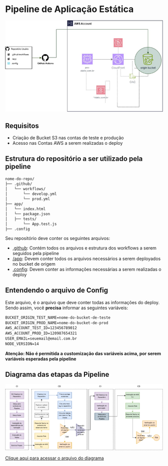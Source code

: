 # Pipeline de Aplicação Estática

![Fluxo da Pipeline de Aplicação, onde é possível entender a configuração dada a estrutura de repositório do usuario, iniciando um trigger no GitHub Actions, seguindo para o deploy na conta AWS. Este Deploy, necessita de um Bucket S3 pré existente, ao qual, poderá ser utilizado com a arquitetura sugerida: Route53, Certificado ACM, CloudFront com origem neste Bucket que irá conter os arquivos. Para garantir segurança, o CloudFront pode-se integrar com WAF e OAC, para que tenha acesso exclusivo ao Bucket.](/docs/poc.jpg)

## Requisitos 
- Criação de Bucket S3 nas contas de teste e produção
- Acesso nas Contas AWS a serem realizadas o deploy 

## Estrutura do repositório a ser utilizado pela pipeline

```plaintext
nome-do-repo/
├── .github/
│   └── workflows/
│       └── develop.yml
│       └── prod.yml
├── app/
│   └── index.html
│   └── package.json
│   ├── tests/
│       └── App.test.js
├── .config
```

Seu repositório deve conter os seguintes arquivos:
- [.github](/.github): Contém todos os arquivos e estrutura dos workflows a serem seguidos pela pipeline
- [/app](/app/): Devem conter todos os arquivos necessários a serem deployados no bucket de origem
- [.config](.config): Devem conter as informações necessárias a serem realizadas o deploy

## Entendendo o arquivo de Config
Este arquivo, é o arquivo que deve conter todas as informações do deploy. Sendo assim, você **precisa** informar as seguintes variáveis:

```txt
BUCKET_ORIGIN_TEST_NAME=nome-do-bucket-de-teste
BUCKET_ORIGIN_PROD_NAME=nome-do-bucket-de-prod
AWS_ACCOUNT_TEST_ID=123456789012
AWS_ACCOUNT_PROD_ID=120987654321
USER_EMAIL=seuemail@email.com.br
NODE_VERSION=14
```

**Atenção: Não é permitida a customização das variáveis acima, por serem variáveis esperadas pela pipeline**

## Diagrama das etapas da Pipeline 

![](/docs/diagrama.png)

[Clique aqui para acessar o arquivo do diagrama](/docs/diagramas.drawio)





